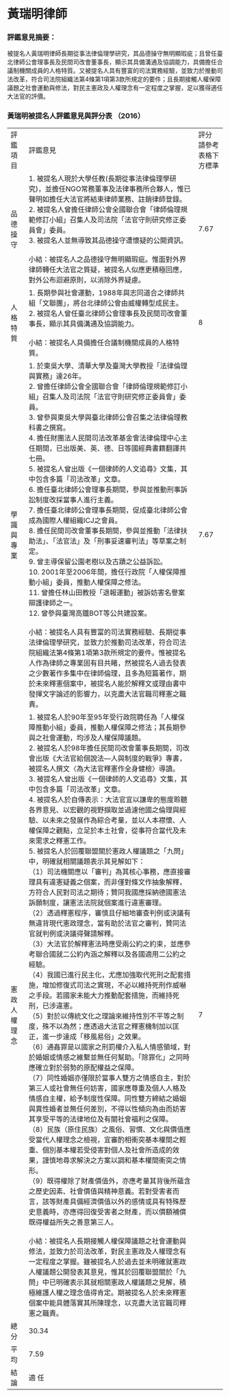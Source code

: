 # 黃瑞明律師

### 評鑑意見摘要：

被提名人黃瑞明律師長期從事法律倫理學研究，其品德操守無明顯瑕疵；且曾任臺北律師公會理事長及民間司改會董事長，顯示其具備溝通及協調能力，具備擔任合議制機關成員的人格特質。又被提名人具有豐富的司法實務經驗，並致力於推動司法改革，符合司法院組織法第4條第1項第3款所規定的要件；且長期接觸人權保障議題之社會運動與修法，對民主憲政及人權理念有一定程度之掌握，足以獲得適任大法官的評價。
 
### 黃瑞明被提名人評鑑意見與評分表 （2016）

<table class="table table-bordered table-hover table-condensed">
    <tbody>
        <tr>
            <td>評鑑項目</td>
            <td>評鑑意見</td>
            <td>評分<br/> 請參考表格下方標準</td>
        </tr>
        <tr>
            <td>品德操守</td>
            <td>1. 被提名人現於大學任教(長期從事法律倫理學研究)，並擔任NGO常務董事及法律事務所合夥人，惟已聲明如擔任大法官將結束律師業務、註銷律師登錄。<br/> 2. 被提名人曾擔任律師公會全國聯合會「律師倫理規範修訂小組」召集人及司法院「法官守則研究修正委員會」委員。<br/> 3. 被提名人並無導致其品德操守遭懷疑的公開資訊。<br/> <br/> 小結：被提名人之品德操守無明顯瑕疵。惟面對外界律師轉任大法官之質疑，被提名人似應更積極回應，對外公布迴避原則，以消除外界疑慮。</td>
            <td>7.67</td>
        </tr>
        <tr>
            <td>人格特質</td>
            <td>1. 長期參與社會運動，1988年與志同道合之律師共組「文聯團」，將台北律師公會由威權轉型成民主。<br/> 2. 被提名人曾任臺北律師公會理事長及民間司改會董事長，顯示其具備溝通及協調能力。<br/> <br/> 小結：被提名人具備擔任合議制機關成員的人格特質。</td>
            <td>8</td>
        </tr>
        <tr>
            <td>學識與專業</td>
            <td>1. 於東吳大學、清華大學及臺灣大學教授「法律倫理與實務」達26年。<br/> 2. 曾擔任律師公會全國聯合會「律師倫理規範修訂小組」召集人及司法院「法官守則研究修正委員會」委員。<br/> 3. 曾參與東吳大學與臺北律師公會召集之法律倫理教科書之撰寫。<br/> 4. 擔任財團法人民間司法改革基金會法律倫理中心主任期間，已出版美、英、德、日等國經典書籍翻譯共七冊。<br/> 5. 被提名人曾出版《一個律師的人文追尋》文集，其中包含多篇「司法改革」文章。<br/> 6. 擔任臺北律師公會理事長期間，參與並推動刑事訴訟制度改採當事人進行主義。<br/> 7. 擔任臺北律師公會理事長期間，促成臺北律師公會成為國際人權組織ICJ之會員。<br/> 8. 擔任民間司改會董事長期間，參與並推動「法律扶助法」、「法官法」及「刑事妥速審判法」等草案之制定。<br/> 9. 曾主導保留公園老樹以及古蹟之公益訴訟。<br/> 10. 2001年至2006年間，擔任行政院「人權保障推動小組」委員，推動人權保障之修法。<br/> 11. 曾擔任林山田教授「退報運動」被訴妨害名譽案辯護律師之一。<br/> 12. 曾參與臺灣高鐵BOT等公共建設案。<br/> <br/> 小結：被提名人具有豐富的司法實務經驗、長期從事法律倫理學研究，並致力於推動司法改革，符合司法院組織法第4條第1項第3款所規定的要件。惟被提名人作為律師之專業固有目共睹，然被提名人過去發表之少數著作多集中在律師倫理，且多為短篇著作，期於未來釋憲個案中，被提名人能於解釋文或理由書中發揮文字論述的影響力，以克盡大法官職司釋憲之職責。</td>
            <td>7.67</td>
        </tr>
        <tr>
            <td>憲政人權理念</td>
            <td>1. 被提名人於90年至95年受行政院聘任為「人權保障推動小組」委員，推動人權保障之修法；其長期參與之社會運動，均涉及人權保障議題。<br/> 2. 被提名人於98年擔任民間司改會董事長期間，司改會出版《大法官給個說法—人與制度的戰爭》專書，被提名人撰文〈為大法官釋憲作全身健檢〉導讀。<br/> 3. 被提名人曾出版《一個律師的人文追尋》文集，其中包含多篇「司法改革」文章。<br/> 4. 被提名人於自傳表示：大法官宜以謙卑的態度聆聽各界意見、以宏觀的視野擷取並過濾他國之倫理與經驗、以未來之發展作為綜合考量，並以人本襟懷、人權保障之觀點，立足於本土社會，從事符合當代及未來需求之釋憲工作。<br/> 5. 被提名人於回覆聯盟關於憲政人權議題之「九問」中，明確就相關議題表示其見解如下：<br/> （1）司法機關應以「審判」為其核心事務，應直接審理具有違憲疑義之個案，而非僅對條文作抽象解釋，方符合人民對司法之期待；贊同我國應採納德國憲法訴願制度，讓憲法法院就個案進行違憲審理。<br/> （2）透過釋憲程序，審慎且仔細地審查判例或決議有無違背現代憲政理念，當有助於法官之審判，贊同法官就判例或決議得聲請解釋。<br/> （3）大法官於解釋憲法時應受兩公約之約束，並應參考聯合國就二公約內涵之解釋以及各國適用二公約之經驗。<br/> （4）我國已進行民主化，尤應加強取代死刑之配套措施，增加修復式司法之實現，不必以維持死刑作威嚇之手段。若國家未能大力推動配套措施，而維持死刑，已涉違憲。<br/> （5）對於以傳統文化之理論來維持性別不平等之制度，殊不以為然；應透過大法官之釋憲機制加以匡正，進一步達成「移風易俗」之效果。<br/> （6）通姦罪是以國家之刑罰權介入私人情感領域，對於婚姻或情感之維繫並無任何幫助。「除罪化」之同時應確立對於弱勢的原配權益之保障。<br/> （7）同性婚姻亦僅限於當事人雙方之情感自主，對於第三人或社會無任何妨害，國家應尊重及個人人格及情感自主權，給予制度性保障。同性雙方締結之婚姻與異性婚者並無任何差別，不得以性傾向為由而妨害其享受平等的法律地位及有關社會福利之保障。<br/> （8）民族（原住民族）之風俗、習慣、文化與價值應受當代人權理念之檢視，宜審酌相衝突基本權間之輕重、個別基本權若受侵害對個人及社會所造成的效果，謹慎地尋求解決之方案以調和基本權間衝突之情形。<br/> （9）既得權除了財產價值外，亦應考量其背後所蘊含之歷史因素、社會價值與精神意義。若對受害者而言，該等財產具備經濟價值以外的感情或具有特殊歷史意義時，亦應得回復受害者之財產，而以價額補償既得權益所失之善意第三人。<br/> <br/> 小結：被提名人長期接觸人權保障議題之社會運動與修法，並致力於司法改革，對民主憲政及人權理念有一定程度之掌握。雖被提名人於過去並未明確就憲政人權議題公開發表其意見，惟其於回覆聯盟關於「九問」中已明確表示其就相關憲政人權議題之見解，積極維護人權之理念值得肯定。期被提名人於未來釋憲個案中能具體落實其所陳理念，以克盡大法官職司釋憲之職責。</td>
            <td>7</td>
        </tr>
        <tr>
            <td>總 分</td>
            <td>30.34</td>
            <td> </td>
        </tr>
        <tr>
            <td>平 均</td>
            <td>7.59</td>
            <td> </td>
        </tr>
        <tr>
            <td>結 論</td>
            <td>適 任</td>
            <td> </td>
        </tr>
    </tbody>
</table>

